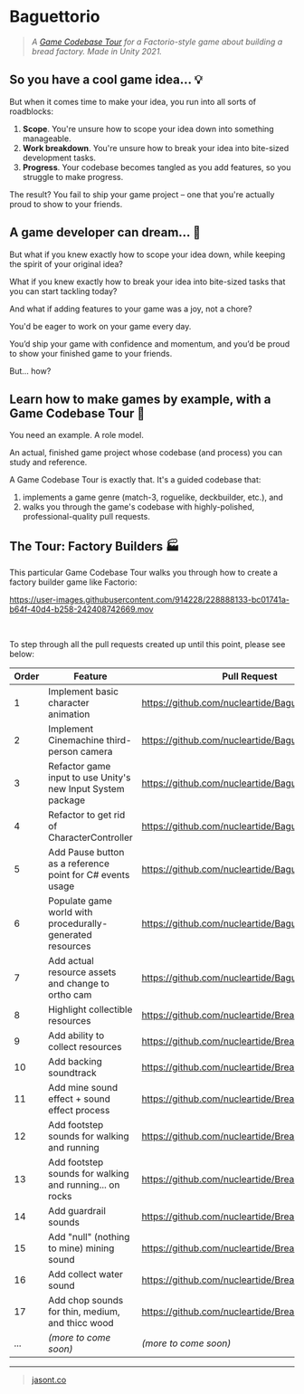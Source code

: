 # Baguettorio

> *A [Game Codebase Tour](https://jasont.co/game-codebase-tours) for a Factorio-style game about building a bread factory. Made in Unity 2021.*

## So you have a cool game idea... 💡

But when it comes time to make your idea, you run into all sorts of roadblocks:

1. **Scope**. You're unsure how to scope your idea down into something manageable.
2. **Work breakdown**. You're unsure how to break your idea into bite-sized development tasks.
3. **Progress**. Your codebase becomes tangled as you add features, so you struggle to make progress.

The result? You fail to ship your game project – one that you're actually proud to show to your friends.

## A game developer can dream... 💭

But what if you knew exactly how to scope your idea down, while keeping the spirit of your original idea?

What if you knew exactly how to break your idea into bite-sized tasks that you can start tackling today?

And what if adding features to your game was a joy, not a chore?

You'd be eager to work on your game every day.

You’d ship your game with confidence and momentum, and you’d be proud to show your finished game to your friends.

But... how?

## Learn how to make games by example, with a Game Codebase Tour 🦮

You need an example. A role model.

An actual, finished game project whose codebase (and process) you can study and reference.

A Game Codebase Tour is exactly that. It's a guided codebase that:

1. implements a game genre (match-3, roguelike, deckbuilder, etc.), and
2. walks you through the game's codebase with highly-polished, professional-quality pull requests.

## The Tour: Factory Builders 🏭

This particular Game Codebase Tour walks you through how to create a factory builder game like Factorio:

https://user-images.githubusercontent.com/914228/228888133-bc01741a-b64f-40d4-b258-242408742669.mov

<br />

To step through all the pull requests created up until this point, please see below:

Order | Feature | Pull Request
--- | --- | ---
1 | Implement basic character animation | https://github.com/nucleartide/Baguettorio/pull/25
2 | Implement Cinemachine third-person camera | https://github.com/nucleartide/Baguettorio/pull/26
3 | Refactor game input to use Unity's new Input System package | https://github.com/nucleartide/Baguettorio/pull/27
4 | Refactor to get rid of CharacterController | https://github.com/nucleartide/Baguettorio/pull/28
5 | Add Pause button as a reference point for C# events usage | https://github.com/nucleartide/Baguettorio/pull/29
6 | Populate game world with procedurally-generated resources | https://github.com/nucleartide/Baguettorio/pull/30
7 | Add actual resource assets and change to ortho cam | https://github.com/nucleartide/Baguettorio/pull/32
8 | Highlight collectible resources | https://github.com/nucleartide/Breadforge/pull/37
9 | Add ability to collect resources | https://github.com/nucleartide/Breadforge/pull/38
10 | Add backing soundtrack | https://github.com/nucleartide/Breadforge/pull/39
11 | Add mine sound effect + sound effect process | https://github.com/nucleartide/Breadforge/pull/40
12 | Add footstep sounds for walking and running | https://github.com/nucleartide/Breadforge/pull/41
13 | Add footstep sounds for walking and running... on rocks | https://github.com/nucleartide/Breadforge/pull/42
14 | Add guardrail sounds | https://github.com/nucleartide/Breadforge/pull/43
15 | Add "null" (nothing to mine) mining sound | https://github.com/nucleartide/Breadforge/pull/44
16 | Add collect water sound | https://github.com/nucleartide/Breadforge/pull/45
17 | Add chop sounds for thin, medium, and thicc wood | https://github.com/nucleartide/Breadforge/pull/46
... | *(more to come soon)* | *(more to come soon)*

---

> [jasont.co](https://jasont.co/)
